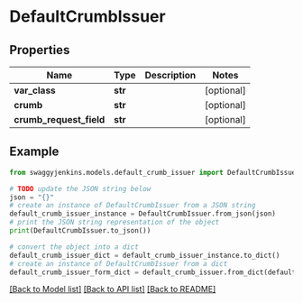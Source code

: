 # DefaultCrumbIssuer


## Properties

Name | Type | Description | Notes
------------ | ------------- | ------------- | -------------
**var_class** | **str** |  | [optional] 
**crumb** | **str** |  | [optional] 
**crumb_request_field** | **str** |  | [optional] 

## Example

```python
from swaggyjenkins.models.default_crumb_issuer import DefaultCrumbIssuer

# TODO update the JSON string below
json = "{}"
# create an instance of DefaultCrumbIssuer from a JSON string
default_crumb_issuer_instance = DefaultCrumbIssuer.from_json(json)
# print the JSON string representation of the object
print(DefaultCrumbIssuer.to_json())

# convert the object into a dict
default_crumb_issuer_dict = default_crumb_issuer_instance.to_dict()
# create an instance of DefaultCrumbIssuer from a dict
default_crumb_issuer_form_dict = default_crumb_issuer.from_dict(default_crumb_issuer_dict)
```
[[Back to Model list]](../README.md#documentation-for-models) [[Back to API list]](../README.md#documentation-for-api-endpoints) [[Back to README]](../README.md)


